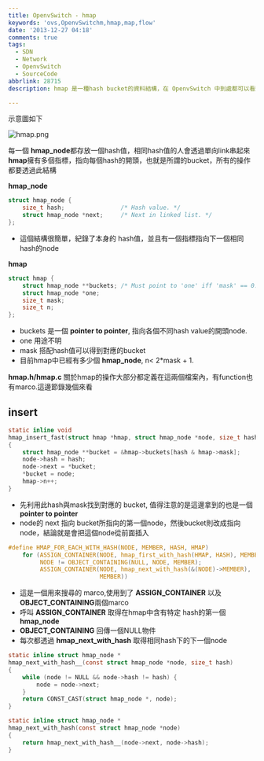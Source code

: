 ```yaml
---
title: OpenvSwitch - hmap
keywords: 'ovs,OpenvSwitchm,hmap,map,flow'
date: '2013-12-27 04:18'
comments: true
tags:
  - SDN
  - Network
  - OpenvSwitch
  - SourceCode
abbrlink: 28715
description: hmap 是一種hash bucket的資料結構，在 OpenvSwitch 中到處都可以看到其身影，，譬如 kernel space 中的 flow_key 就是透過這種結構來存放的。本文會檢視一下該 hamp 的結構，並且稍微看一下關於插入這個動作的原始碼

---
```


示意圖如下

![hmap.png](http://user-image.logdown.io/user/415/blog/415/post/169371/hZKD65KuSJyQat4j7Qd6_hmap.png)

<!--more-->


每一個 **hmap_node**都存放一個hash值，相同hash值的人會透過單向link串起來
**hmap**擁有多個指標，指向每個hash的開頭，也就是所謂的bucket，所有的操作都要透過此結構


**hmap_node**
``` c
struct hmap_node {
    size_t hash;                /* Hash value. */
    struct hmap_node *next;     /* Next in linked list. */
};
```

- 這個結構很簡單，紀錄了本身的 hash值，並且有一個指標指向下一個相同hash的node

**hmap**
``` c
struct hmap {
    struct hmap_node **buckets; /* Must point to 'one' iff 'mask' == 0. */
    struct hmap_node *one;
    size_t mask;
    size_t n;
};
```

- buckets 是一個 **pointer to pointer**, 指向各個不同hash value的開頭node.
- one 用途不明
- mask 搭配hash值可以得到對應的bucket
- 目前hmap中已經有多少個 **hmap_node**, n< 2*mask + 1.

**hmap.h/hmap.c**
關於hmap的操作大部分都定義在這兩個檔案內，有function也有marco.這邊節錄幾個來看


## insert
``` c
static inline void
hmap_insert_fast(struct hmap *hmap, struct hmap_node *node, size_t hash)
{
    struct hmap_node **bucket = &hmap->buckets[hash & hmap->mask];
    node->hash = hash;
    node->next = *bucket;
    *bucket = node;
    hmap->n++;
}
```

- 先利用此hash與mask找到對應的 bucket, 值得注意的是這邊拿到的也是一個 **pointer to pointer**
- node的 next 指向 bucket所指向的第一個node，然後bucket則改成指向node，結論就是會把這個node從前面插入


``` c
#define HMAP_FOR_EACH_WITH_HASH(NODE, MEMBER, HASH, HMAP)               \
    for (ASSIGN_CONTAINER(NODE, hmap_first_with_hash(HMAP, HASH), MEMBER); \
         NODE != OBJECT_CONTAINING(NULL, NODE, MEMBER);                  \
         ASSIGN_CONTAINER(NODE, hmap_next_with_hash(&(NODE)->MEMBER),   \
                          MEMBER))
```

- 這是一個用來搜尋的 marco,使用到了 **ASSIGN_CONTAINER** 以及 **OBJECT_CONTAINING**兩個marco
- 呼叫 **ASSIGN_CONTAINER** 取得在hmap中含有特定 hash的第一個 **hmap_node**
- **OBJECT_CONTAINING** 回傳一個NULL物件
- 每次都透過 **hmap_next_with_hash** 取得相同hash下的下一個node

``` c
static inline struct hmap_node *
hmap_next_with_hash__(const struct hmap_node *node, size_t hash)
{
    while (node != NULL && node->hash != hash) {
        node = node->next;
    }
    return CONST_CAST(struct hmap_node *, node);
}

static inline struct hmap_node *
hmap_next_with_hash(const struct hmap_node *node)
{
    return hmap_next_with_hash__(node->next, node->hash);
}
```
